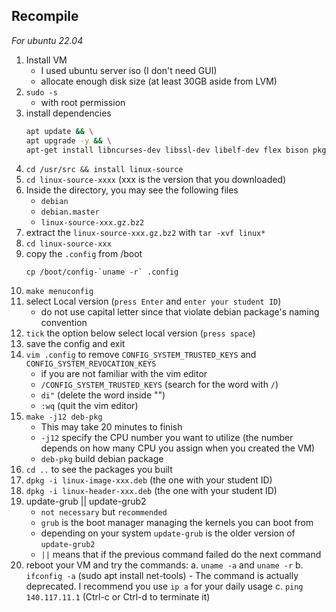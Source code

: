 ## Recompile

*For ubuntu 22.04*

1. Install VM
    - I used ubuntu server iso (I don't need GUI)
    - allocate enough disk size (at least 30GB aside from LVM)
2. `sudo -s` 
    - with root permission
3. install dependencies
    ```bash
    apt update && \
    apt upgrade -y && \
    apt-get install libncurses-dev libssl-dev libelf-dev flex bison pkg-config dpkg-dev libssl-dev libelf-dev dwarves -y
    ```
4. `cd /usr/src && install linux-source`
5. `cd linux-source-xxxx` (xxx is the version that you downloaded)
6. Inside the directory, you may see the following files 
    - `debian`
    - `debian.master`
    - `linux-source-xxx.gz.bz2`
7. extract the `linux-source-xxx.gz.bz2` with `tar -xvf linux*`
8. `cd linux-source-xxx`
9. copy the `.config` from /boot
    ```
    cp /boot/config-`uname -r` .config
    ```
10. `make menuconfig`
11. select Local version (`press Enter` and `enter your student ID`)
    - do not use capital letter since that violate debian package's naming convention
12. `tick` the option below select local version (`press space`)
13. save the config and exit
14. `vim .config` to remove `CONFIG_SYSTEM_TRUSTED_KEYS` and `CONFIG_SYSTEM_REVOCATION_KEYS`
    - if you are not familiar with the vim editor
    - `/CONFIG_SYSTEM_TRUSTED_KEYS` (search for the word with `/`)
    - `di"` (delete the word inside "")
    - `:wq` (quit the vim editor)
15. `make -j12 deb-pkg`
    - This may take 20 minutes to finish
    - `-j12` specify the CPU number you want to utilize (the number depends on how many CPU you assign when you created the VM)
    - `deb-pkg` build debian package
16. `cd ..` to see the packages you built
17. `dpkg -i linux-image-xxx.deb` (the one with your student ID)
18. `dpkg -i linux-header-xxx.deb` (the one with your student ID)
19. update-grub || update-grub2
    - `not necessary` but `recommended`
    - `grub` is the boot manager managing the kernels you can boot from 
    - depending on your system `update-grub` is the older version of `update-grub2`
    - `||` means that if the previous command failed do the next command
20. reboot your VM and try the commands:
    a. `uname -a` and `uname -r`
    b. `ifconfig -a` (sudo apt install net-tools)
        - The command is actually deprecated. I recommend you use `ip a` for your daily usage
    c. `ping 140.117.11.1` (Ctrl-c or Ctrl-d to terminate it)
